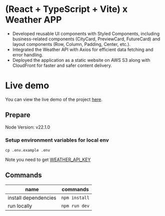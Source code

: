 # (React + TypeScript + Vite) x Weather APP

- Developed reusable UI components with Styled Components, including business-related components (CityCard, PreviewCard, FutureCard) and layout components (Row, Column, Padding, Center, etc.).
- Integrated the Weather API with Axios for efficient data fetching and error handling.
- Deployed the application as a static website on AWS S3 along with CloudFront for faster and safer content delivery.

# Live demo
You can view the live demo of the project [here](https://weather-app.chelseayang.work/).
## Prepare

Node Version: v22.1.0

### Setup environment variables for local env

```
cp .env.example .env
```

Note you need to get [WEATHER_API_KEY](https://www.weatherapi.com/)

## Commands

| name                 | commands      |
| -------------------- | ------------- |
| install dependencies | `npm install` |
| run locally          | `npm run dev` |
